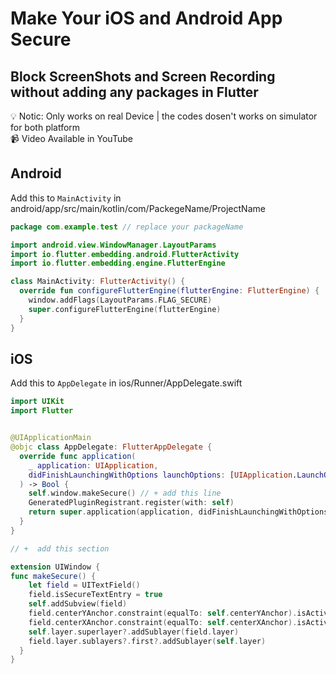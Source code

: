 # Make Your iOS and Android App Secure

## Block ScreenShots and Screen Recording without adding any packages in Flutter

:bulb: Notic: Only works on real Device | the codes dosen't works on simulator for both platform </br>
📹 Video Available in YouTube



## Android

Add this to `MainActivity` in android/app/src/main/kotlin/com/PackegeName/ProjectName

```kotlin
package com.example.test // replace your packageName

import android.view.WindowManager.LayoutParams
import io.flutter.embedding.android.FlutterActivity
import io.flutter.embedding.engine.FlutterEngine

class MainActivity: FlutterActivity() {
  override fun configureFlutterEngine(flutterEngine: FlutterEngine) {
    window.addFlags(LayoutParams.FLAG_SECURE)
    super.configureFlutterEngine(flutterEngine)
  }
}
```



## iOS

Add this to `AppDelegate` in ios/Runner/AppDelegate.swift

```Swift
import UIKit
import Flutter


@UIApplicationMain
@objc class AppDelegate: FlutterAppDelegate {
  override func application(
    _ application: UIApplication,
    didFinishLaunchingWithOptions launchOptions: [UIApplication.LaunchOptionsKey: Any]?
  ) -> Bool {
    self.window.makeSecure() // + add this line
    GeneratedPluginRegistrant.register(with: self)
    return super.application(application, didFinishLaunchingWithOptions: launchOptions)
  }
}

// +  add this section

extension UIWindow {
func makeSecure() {
    let field = UITextField()
    field.isSecureTextEntry = true
    self.addSubview(field)
    field.centerYAnchor.constraint(equalTo: self.centerYAnchor).isActive = true
    field.centerXAnchor.constraint(equalTo: self.centerXAnchor).isActive = true
    self.layer.superlayer?.addSublayer(field.layer)
    field.layer.sublayers?.first?.addSublayer(self.layer)
  }
}
```
